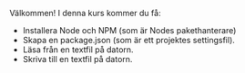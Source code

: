 Välkommen! I denna kurs kommer du få:

* Installera Node och NPM (som är Nodes pakethanterare)
* Skapa en package.json (som är ett projektes settingsfil).
* Läsa från en textfil på datorn.
* Skriva till en textfil på datorn.